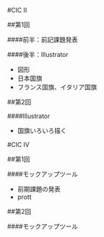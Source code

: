#CIC II

##第1回

####前半：前記課題発表

####後半：Illustrator

- 図形
- 日本国旗
- フランス国旗、イタリア国旗


##第2回

####Illustrator

- 国旗いろいろ描く


#CIC IV##第1回####モックアップツール
- 前期課題の発表- prott
##第2回
####モックアップツール
